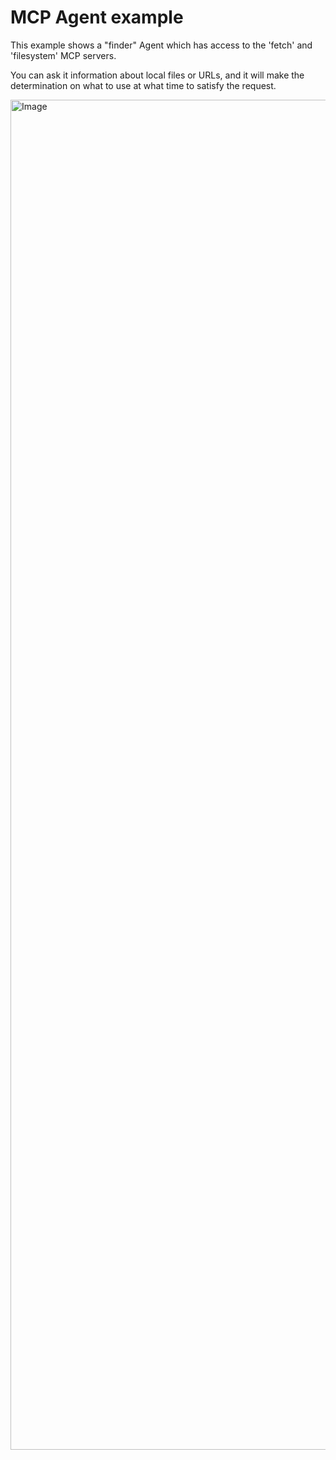 # MCP Agent example

This example shows a "finder" Agent which has access to the 'fetch' and 'filesystem' MCP servers.

You can ask it information about local files or URLs, and it will make the determination on what to use at what time to satisfy the request.

<img width="2160" alt="Image" src="https://github.com/user-attachments/assets/14cbfdf4-306f-486b-9ec1-6576acf0aeb7" />
